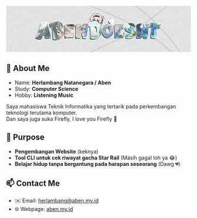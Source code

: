 <p style="align: center">
  <img src="Firefly-Banner.png">
</p>

## 👋 About Me
- Name: **Herlambang Natanegara / Aben**
- Study: **Computer Science**
- Hobby: **Listening Music**

Saya mahasiswa Teknik Informatika yang tertarik pada perkembangan teknologi terutama komputer.<br>
Dan saya juga suka Firefly, I love you Firefly 🤍

## 🧠 Purpose
- **Pengembangan Website** (keknya)
- **Tool CLI untuk cek riwayat gacha Star Rail** (Masih gagal loh ya 😂)
- **Belajar hidup tanpa bergantung pada harapan seseorang** (Dawg 💔)

## 📫 Contact Me
- ✉️ Email: herlambang@aben.my.id
- 🌐 Webpage: [aben.my.id](https://aben.my.id)
